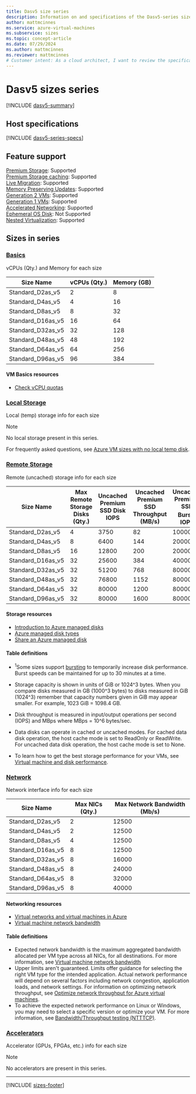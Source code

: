 ```yaml
---
title: Dasv5 size series
description: Information on and specifications of the Dasv5-series sizes
author: mattmcinnes
ms.service: azure-virtual-machines
ms.subservice: sizes
ms.topic: concept-article
ms.date: 07/29/2024
ms.author: mattmcinnes
ms.reviewer: mattmcinnes
# Customer intent: As a cloud architect, I want to review the specifications and features of the Dasv5 VM sizes, so that I can select the appropriate virtual machine instance for my workload requirements.
---
```


# Dasv5 sizes series

[!INCLUDE [dasv5-summary](./includes/dasv5-series-summary.md)]

## Host specifications
[!INCLUDE [dasv5-series-specs](./includes/dasv5-series-specs.md)]

## Feature support
[Premium Storage](../../premium-storage-performance.md): Supported <br>[Premium Storage caching](../../premium-storage-performance.md): Supported <br>[Live Migration](../../maintenance-and-updates.md): Supported <br>[Memory Preserving Updates](../../maintenance-and-updates.md): Supported <br>[Generation 2 VMs](../../generation-2.md): Supported <br>[Generation 1 VMs](../../generation-2.md): Supported <br>[Accelerated Networking](/azure/virtual-network/create-vm-accelerated-networking-cli): Supported <br>[Ephemeral OS Disk](../../ephemeral-os-disks.md): Not Supported <br>[Nested Virtualization](/virtualization/hyper-v-on-windows/user-guide/nested-virtualization): Supported <br>

## Sizes in series

### [Basics](#tab/sizebasic)

vCPUs (Qty.) and Memory for each size

| Size Name | vCPUs (Qty.) | Memory (GB) |
| --- | --- | --- |
| Standard_D2as_v5 | 2 | 8 |
| Standard_D4as_v5 | 4 | 16 |
| Standard_D8as_v5 | 8 | 32 |
| Standard_D16as_v5 | 16 | 64 |
| Standard_D32as_v5 | 32 | 128 |
| Standard_D48as_v5 | 48 | 192 |
| Standard_D64as_v5 | 64 | 256 |
| Standard_D96as_v5 | 96 | 384 |

#### VM Basics resources
- [Check vCPU quotas](../../../virtual-machines/quotas.md)

### [Local Storage](#tab/sizestoragelocal)

Local (temp) storage info for each size

> [!NOTE]
> No local storage present in this series.
>
> For frequently asked questions, see [Azure VM sizes with no local temp disk](../../azure-vms-no-temp-disk.yml).



### [Remote Storage](#tab/sizestorageremote)

Remote (uncached) storage info for each size

| Size Name | Max Remote Storage Disks (Qty.) | Uncached Premium SSD Disk IOPS | Uncached Premium SSD Throughput (MB/s) | Uncached Premium SSD Burst<sup>1</sup> IOPS | Uncached Premium SSD Burst<sup>1</sup> Throughput (MB/s) |
| --- | --- | --- | --- | --- | --- |
| Standard_D2as_v5 | 4 | 3750 | 82 | 10000 | 600 |
| Standard_D4as_v5 | 8 | 6400 | 144 | 20000 | 600 |
| Standard_D8as_v5 | 16 | 12800 | 200 | 20000 | 600 |
| Standard_D16as_v5 | 32 | 25600 | 384 | 40000 | 800 |
| Standard_D32as_v5 | 32 | 51200 | 768 | 80000 | 1600 |
| Standard_D48as_v5 | 32 | 76800 | 1152 | 80000 | 2000 |
| Standard_D64as_v5 | 32 | 80000 | 1200 | 80000 | 2000 |
| Standard_D96as_v5 | 32 | 80000 | 1600 | 80000 | 2000 |

#### Storage resources
- [Introduction to Azure managed disks](../../../virtual-machines/managed-disks-overview.md)
- [Azure managed disk types](../../../virtual-machines/disks-types.md)
- [Share an Azure managed disk](../../../virtual-machines/disks-shared.md)

#### Table definitions
- <sup>1</sup>Some sizes support [bursting](../../disk-bursting.md) to temporarily increase disk performance. Burst speeds can be maintained for up to 30 minutes at a time.

- Storage capacity is shown in units of GiB or 1024^3 bytes. When you compare disks measured in GB (1000^3 bytes) to disks measured in GiB (1024^3) remember that capacity numbers given in GiB may appear smaller. For example, 1023 GiB = 1098.4 GB.
- Disk throughput is measured in input/output operations per second (IOPS) and MBps where MBps = 10^6 bytes/sec.
- Data disks can operate in cached or uncached modes. For cached data disk operation, the host cache mode is set to ReadOnly or ReadWrite. For uncached data disk operation, the host cache mode is set to None.
- To learn how to get the best storage performance for your VMs, see [Virtual machine and disk performance](../../../virtual-machines/disks-performance.md).


### [Network](#tab/sizenetwork)

Network interface info for each size

| Size Name | Max NICs (Qty.) | Max Network Bandwidth (Mb/s) |
| --- | --- | --- |
| Standard_D2as_v5 | 2 | 12500 |
| Standard_D4as_v5 | 2 | 12500 |
| Standard_D8as_v5 | 4 | 12500 |
| Standard_D16as_v5 | 8 | 12500 |
| Standard_D32as_v5 | 8 | 16000 |
| Standard_D48as_v5 | 8 | 24000 |
| Standard_D64as_v5 | 8 | 32000 |
| Standard_D96as_v5 | 8 | 40000 |

#### Networking resources
- [Virtual networks and virtual machines in Azure](/azure/virtual-network/network-overview)
- [Virtual machine network bandwidth](/azure/virtual-network/virtual-machine-network-throughput)

#### Table definitions
- Expected network bandwidth is the maximum aggregated bandwidth allocated per VM type across all NICs, for all destinations. For more information, see [Virtual machine network bandwidth](/azure/virtual-network/virtual-machine-network-throughput)
- Upper limits aren't guaranteed. Limits offer guidance for selecting the right VM type for the intended application. Actual network performance will depend on several factors including network congestion, application loads, and network settings. For information on optimizing network throughput, see [Optimize network throughput for Azure virtual machines](/azure/virtual-network/virtual-network-optimize-network-bandwidth). 
-  To achieve the expected network performance on Linux or Windows, you may need to select a specific version or optimize your VM. For more information, see [Bandwidth/Throughput testing (NTTTCP)](/azure/virtual-network/virtual-network-bandwidth-testing).

### [Accelerators](#tab/sizeaccelerators)

Accelerator (GPUs, FPGAs, etc.) info for each size

> [!NOTE]
> No accelerators are present in this series.

---

[!INCLUDE [sizes-footer](../includes/sizes-footer.md)]


